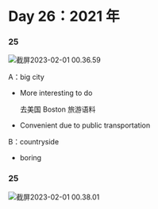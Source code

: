 # Day 26：2021 年

### 25

![截屏2023-02-01 00.36.59](https://xingqiu-tuchuang-1256524210.cos.ap-shanghai.myqcloud.com/3978/%E6%88%AA%E5%B1%8F2023-02-01%2000.36.59.png)

A：big city

- More interesting to do

  去美国 Boston 旅游语料

- Convenient due to public transportation

B：countryside

- boring

### 25

![截屏2023-02-01 00.38.01](https://xingqiu-tuchuang-1256524210.cos.ap-shanghai.myqcloud.com/3978/%E6%88%AA%E5%B1%8F2023-02-01%2000.38.01.png)

